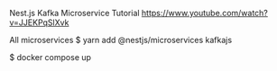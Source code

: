 
Nest.js Kafka Microservice Tutorial
https://www.youtube.com/watch?v=JJEKPqSlXvk

All microservices
$ yarn add @nestjs/microservices kafkajs

$ docker compose up
